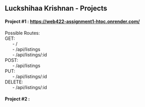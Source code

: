 ## Luckshihaa Krishnan - Projects

#### Project #1 : https://web422-assignment1-htoc.onrender.com/
Possible Routes:  
  GET:  
    &nbsp; &nbsp; &nbsp; - /  
    &nbsp; &nbsp; &nbsp; - /api/listings  
    &nbsp; &nbsp; &nbsp; - /api/listings/:id  
  POST:  
    &nbsp; &nbsp; &nbsp; - /api/listings  
  PUT:  
    &nbsp; &nbsp; &nbsp; - /api/listings/:id  
  DELETE:  
    &nbsp; &nbsp; &nbsp; - /api/listings/:id        
    


#### Project #2 : 

